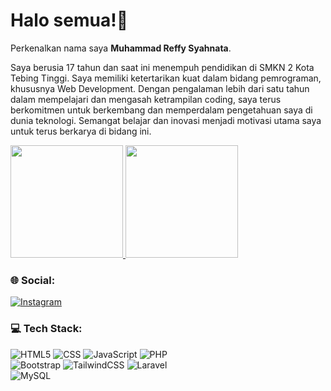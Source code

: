 # Halo semua!👋

Perkenalkan nama saya **Muhammad Reffy Syahnata**. <br>

Saya berusia 17 tahun dan saat ini menempuh pendidikan di SMKN 2 Kota Tebing Tinggi.
Saya memiliki ketertarikan kuat dalam bidang pemrograman, khususnya Web Development.
Dengan pengalaman lebih dari satu tahun dalam mempelajari dan mengasah ketrampilan coding, saya terus berkomitmen untuk berkembang dan memperdalam pengetahuan saya di dunia teknologi. Semangat belajar dan inovasi menjadi motivasi utama saya untuk terus berkarya di bidang ini.

<p align="left">
<a href="https://github.com/muhammadreffy">
  <img height="180em" src="https://github-readme-stats-eight-theta.vercel.app/api?username=muhammadreffy&show_icons=true&theme=algolia&include_all_commits=true&count_private=true"/>
  <img height="180em" src="https://github-readme-stats-eight-theta.vercel.app/api/top-langs/?username=muhammadreffy&layout=compact&theme=algolia"/>
</a>
</p>

### 🌐 Social:
[![Instagram](https://img.shields.io/badge/Instagram-%23E4405F.svg?logo=Instagram&logoColor=white)](https://instagram.com/muhammadreffy_)

### 💻 Tech Stack:
![ HTML5](https://img.shields.io/badge/html5-%23E34F26.svg?style=for-the-badge&logo=html5&logoColor=white)
![CSS](https://img.shields.io/badge/css-%231572B6.svg?style=for-the-badge&logo=css3&logoColor=white)
![JavaScript](https://img.shields.io/badge/javascript-%23323330.svg?style=for-the-badge&logo=javascript&logoColor=%23F7DF1E) 
![PHP](https://img.shields.io/badge/php-%23777BB4.svg?style=for-the-badge&logo=php&logoColor=white) 
<br>
![Bootstrap](https://img.shields.io/badge/bootstrap-blueviolet.svg?style=for-the-badge&logo=bootstrap&logoColor=white)
![TailwindCSS](https://img.shields.io/badge/tailwindcss-%2338B2AC.svg?style=for-the-badge&logo=tailwind-css&logoColor=white)
![Laravel](https://img.shields.io/badge/laravel-%23FF2D20.svg?style=for-the-badge&logo=laravel&logoColor=white)
<br>
![MySQL](https://img.shields.io/badge/MySQL-4479A1.svg?style=for-the-badge&logo=mysql&logoColor=white)

<!--
**muhammadreffy/muhammadreffy** is a ✨ _special_ ✨ repository because its `README.md` (this file) appears on your GitHub profile.

Here are some ideas to get you started:

- 🔭 I’m currently working on ...
- 🌱 I’m currently learning ...
- 👯 I’m looking to collaborate on ...
- 🤔 I’m looking for help with ...
- 💬 Ask me about ...
- 📫 How to reach me: ...
- 😄 Pronouns: ...
- ⚡ Fun fact: ...
-->
